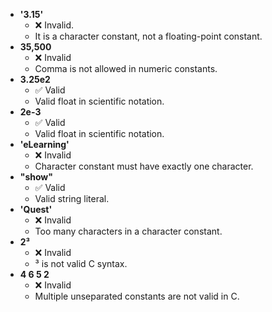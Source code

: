 - **'3.15'** 
   - ❌ Invalid.
   - It is a character constant, not a floating-point constant.
- **35,500** 
   - ❌ Invalid
   - Comma is not allowed in numeric constants.
- **3.25e2** 
   - ✅ Valid
   - Valid float in scientific notation.
- **2e-3** 
   - ✅ Valid
   - Valid float in scientific notation.
- **'eLearning'** 
   - ❌ Invalid
   -  Character constant must have exactly one character.
- **"show"**
   - ✅ Valid 
   -  Valid string literal.
- **'Quest'** 
   - ❌ Invalid
   -  Too many characters in a character constant.
- **2³** 
   - ❌ Invalid
   - ³ is not valid C syntax.
- **4 6 5 2**
   - ❌ Invalid
   - Multiple unseparated constants are not valid in C.